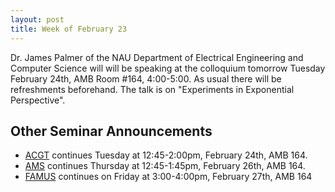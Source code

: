 ```yaml
---
layout: post
title: Week of February 23
---
```


Dr. James Palmer of the NAU Department of Electrical Engineering and Computer Science will will be speaking at the colloquium tomorrow Tuesday February 24th, AMB Room #164, 4:00-5:00. As usual there will be refreshments beforehand.   The talk is on "Experiments in Exponential Perspective".

## Other Seminar Announcements ##

- [ACGT](acgtSpring2015) continues Tuesday at 12:45-2:00pm, February 24th, AMB 164.  
- [AMS](amsSpring2015) continues Thursday at 12:45-1:45pm, February 26th, AMB 164.  
- [FAMUS](famusSpring2015) continues on Friday at 3:00-4:00pm, February 27th, AMB 164

